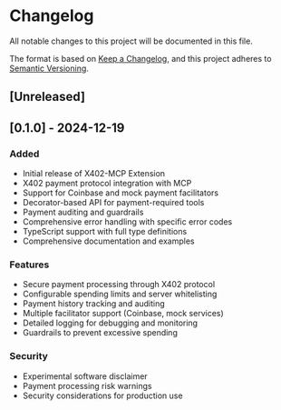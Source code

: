 # Changelog

All notable changes to this project will be documented in this file.

The format is based on [Keep a Changelog](https://keepachangelog.com/en/1.0.0/),
and this project adheres to [Semantic Versioning](https://semver.org/spec/v2.0.0.html).

## [Unreleased]

## [0.1.0] - 2024-12-19

### Added
- Initial release of X402-MCP Extension
- X402 payment protocol integration with MCP
- Support for Coinbase and mock payment facilitators
- Decorator-based API for payment-required tools
- Payment auditing and guardrails
- Comprehensive error handling with specific error codes
- TypeScript support with full type definitions
- Comprehensive documentation and examples

### Features
- Secure payment processing through X402 protocol
- Configurable spending limits and server whitelisting
- Payment history tracking and auditing
- Multiple facilitator support (Coinbase, mock services)
- Detailed logging for debugging and monitoring
- Guardrails to prevent excessive spending

### Security
- Experimental software disclaimer
- Payment processing risk warnings
- Security considerations for production use 